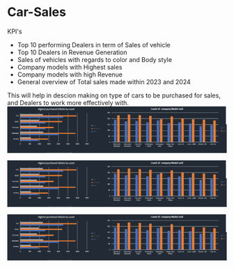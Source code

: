 # Car-Sales
KPI's

- Top 10 performing Dealers in term of Sales of vehicle
- Top 10 Dealers in Revenue Generation
- Sales of vehicles with regards to color and Body style
- Company models with Highest sales
- Company models with high Revenue
- General overview of Total sales made within 2023 and 2024

This will help in descion making on type of cars to be purchased for sales, and Dealers to work more effectively with.
![samples](https://github.com/JohnsonTolulope/Car-Sales/blob/main/COMPANY%20MODEL%20SALES.PNG)


![samples](https://github.com/JohnsonTolulope/Car-Sales/blob/main/COMPANY%20MODEL%20SALES.PNG)




![samples](https://github.com/JohnsonTolulope/Car-Sales/blob/main/COMPANY%20MODEL%20SALES.PNG)

